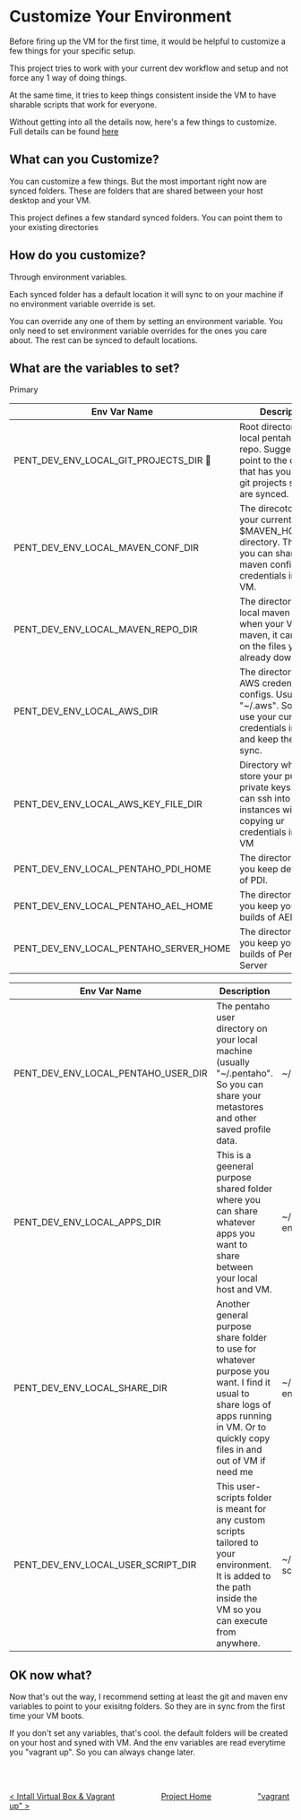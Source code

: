 # Customize Your Environment

Before firing up the VM for the first time, it would be helpful to customize a few things for your specific setup.

This project tries to work with your current dev workflow and setup and not force any 1 way of doing things.

At the same time, it tries to keep things consistent inside the VM to have sharable scripts that work for everyone.

Without getting into all the details now, here's a few things to customize.  Full details can be found [here](../vagrant/README.md)

## What can you Customize?

You can customize a few things.  But the most important right now are synced folders.  These are folders that are shared between your host desktop and your VM.  

This project defines a few standard synced folders. You can point them to your existing directories

## How do you customize?

Through environment variables.  

Each synced folder has a default location it will sync to on your machine if no environment variable override is set.

You can override any one of them by setting an environment variable.  You only need to set environment variable overrides for the ones you care about.  The rest can be synced to default locations.

## What are the variables to set?

Primary

| Env Var Name | Description  |  Default Value   |
| ------------ | -----------  | ---------------  |
| PENT_DEV_ENV_LOCAL_GIT_PROJECTS_DIR &#x1F34E;  | Root directory of local pentaho git repo.  Suggested to point to the directory that has your current git projects so they are synced.              | ~/dev-env/pentaho/git/ |
| PENT_DEV_ENV_LOCAL_MAVEN_CONF_DIR | The direcotory of your current $MAVEN_HOME/conf directory.  This is so you can share your maven configs / credentials inside VM.              | ~/dev-env/pentaho/maven/conf |
| PENT_DEV_ENV_LOCAL_MAVEN_REPO_DIR | The directory of your local maven repo.  So, when your VM runs maven, it can pick up on the files you already downloaded.              | ~/.m2 |
| PENT_DEV_ENV_LOCAL_AWS_DIR | The directory of your AWS credentials and configs.  Usually "~/.aws".  So you can use your current aws credentials inside VM and keep them in sync.              | ~/.aws     |
| PENT_DEV_ENV_LOCAL_AWS_KEY_FILE_DIR | Directory where you store your public and private keys.  So you can ssh into AWS instances without copying ur credentials inside the VM              | ~/dev-env/pentaho/aws-keys |
| PENT_DEV_ENV_LOCAL_PENTAHO_PDI_HOME | The directory where you keep dev builds of PDI.              | ~/dev-env/pentaho/pdi |
| PENT_DEV_ENV_LOCAL_PENTAHO_AEL_HOME | The directory where you keep your dev builds of AEL              | ~/dev-env/pentaho/ael |
| PENT_DEV_ENV_LOCAL_PENTAHO_SERVER_HOME | The directory where you keep your dev builds of Pentaho Server              | ~/dev-env/pentaho/server |


| Env Var Name | Description  |  Default Value   |
| ------------ | -----------  | ---------------  |
| PENT_DEV_ENV_LOCAL_PENTAHO_USER_DIR | The pentaho user directory on your local machine (usually "~/.pentaho".  So you can share your metastores and other saved profile data.             | ~/.pentaho |
| PENT_DEV_ENV_LOCAL_APPS_DIR | This is a geeneral purpose shared folder where you can share whatever apps you want to share between your local host and VM.                | ~/dev-env/pentaho/apps |
| PENT_DEV_ENV_LOCAL_SHARE_DIR | Another general purpose share folder to use for whatever purpose you want.  I find it usual to share logs of apps running in VM.  Or to quickly copy files in and out of VM if need me              | ~/dev-env/pentaho/share |
| PENT_DEV_ENV_LOCAL_USER_SCRIPT_DIR | This user-scripts folder is meant for any custom scripts tailored to your environment.  It is added to the path inside the VM so you can execute from anywhere.              | ~/dev-env/user-scripts |

## OK  now what?

Now that's out the way, I recommend setting at least the git and maven env variables to point to your exisitng folders. So they are in sync from the first time your VM boots.

If you don't set any variables, that's cool.  the default folders will be created on your host and syned with VM.  And the env variables are read everytime you "vagrant up".  So you can always change later.

<br>
<br>

[< Intall Virtual Box & Vagrant](install-virtual-box-vagrant.md) &nbsp;&nbsp;&nbsp;&nbsp;&nbsp;&nbsp;&nbsp;&nbsp;&nbsp;&nbsp;&nbsp;&nbsp;&nbsp;&nbsp;&nbsp;&nbsp;&nbsp;&nbsp;&nbsp;&nbsp;[Project Home](../README.md)&nbsp;&nbsp;&nbsp;&nbsp;&nbsp;&nbsp;&nbsp;&nbsp;&nbsp;&nbsp;&nbsp;&nbsp;&nbsp;&nbsp;&nbsp;&nbsp;&nbsp;&nbsp;&nbsp;&nbsp;  ["vagrant up" >](vagrant-up.md)

